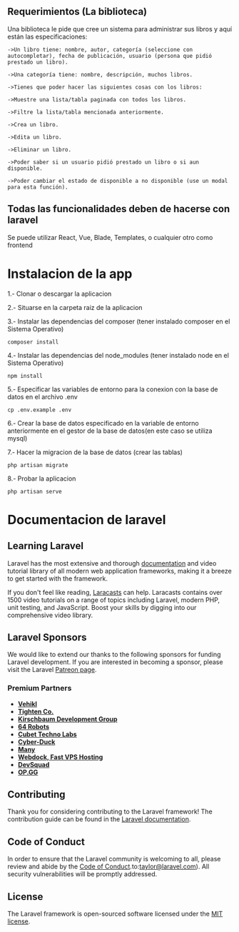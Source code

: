 ## Requerimientos (La biblioteca)

Una biblioteca le pide que cree un sistema para administrar sus libros y aquí están las especificaciones:

    ->Un libro tiene: nombre, autor, categoría (seleccione con autocompletar), fecha de publicación, usuario (persona que pidió prestado un libro).

    ->Una categoría tiene: nombre, descripción, muchos libros.

    ->Tienes que poder hacer las siguientes cosas con los libros:

    ->Muestre una lista/tabla paginada con todos los libros.

    ->Filtre la lista/tabla mencionada anteriormente.

    ->Crea un libro.

    ->Edita un libro.

    ->Eliminar un libro.

    ->Poder saber si un usuario pidió prestado un libro o si aun disponible.

    ->Poder cambiar el estado de disponible a no disponible (use un modal para esta función).


## Todas las funcionalidades deben de hacerse con laravel

Se puede utilizar React, Vue, Blade, Templates, o cualquier otro como frontend


# Instalacion de la app
1.- Clonar o descargar la aplicacion

2.- Situarse en la carpeta raiz de la aplicacion

3.- Instalar las dependencias del composer (tener instalado composer en el Sistema Operativo)
```
composer install
```

4.- Instalar las dependencias del node_modules (tener instalado node en el Sistema Operativo)
```
npm install
```

5.- Especificar las variables de entorno para la conexion con la base de datos en el archivo .env
```
cp .env.example .env
```

6.- Crear la base de datos especificado en la variable de entorno anteriormente en el gestor de la base de datos(en este caso se utiliza mysql)


7.- Hacer la migracion de la base de datos (crear las tablas)
```
php artisan migrate
```

8.- Probar la aplicacion
```
php artisan serve
```


# Documentacion de laravel

## Learning Laravel

Laravel has the most extensive and thorough [documentation](https://laravel.com/docs) and video tutorial library of all modern web application frameworks, making it a breeze to get started with the framework.

If you don't feel like reading, [Laracasts](https://laracasts.com) can help. Laracasts contains over 1500 video tutorials on a range of topics including Laravel, modern PHP, unit testing, and JavaScript. Boost your skills by digging into our comprehensive video library.

## Laravel Sponsors

We would like to extend our thanks to the following sponsors for funding Laravel development. If you are interested in becoming a sponsor, please visit the Laravel [Patreon page](https://patreon.com/taylorotwell).

### Premium Partners

- **[Vehikl](https://vehikl.com/)**
- **[Tighten Co.](https://tighten.co)**
- **[Kirschbaum Development Group](https://kirschbaumdevelopment.com)**
- **[64 Robots](https://64robots.com)**
- **[Cubet Techno Labs](https://cubettech.com)**
- **[Cyber-Duck](https://cyber-duck.co.uk)**
- **[Many](https://www.many.co.uk)**
- **[Webdock, Fast VPS Hosting](https://www.webdock.io/en)**
- **[DevSquad](https://devsquad.com)**
- **[OP.GG](https://op.gg)**

## Contributing

Thank you for considering contributing to the Laravel framework! The contribution guide can be found in the [Laravel documentation](https://laravel.com/docs/contributions).

## Code of Conduct

In order to ensure that the Laravel community is welcoming to all, please review and abide by the [Code of Conduct](https://laravel.com/docs/contributions#code-of-conduct).to:taylor@laravel.com). All security vulnerabilities will be promptly addressed.

## License

The Laravel framework is open-sourced software licensed under the [MIT license](https://opensource.org/licenses/MIT).
